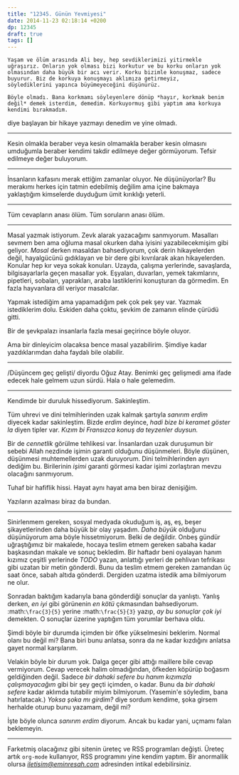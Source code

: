 ```yaml
---
title: "12345. Günün Yevmiyesi"
date: 2014-11-23 02:18:14 +0200
dp: 12345
draft: true
tags: []
---
```


    Yaşam ve ölüm arasında Ali bey, hep sevdiklerimizi yitirmekle
    uğraşırız. Onların yok olması bizi korkutur ve bu korku onların yok
    olmasından daha büyük bir acı verir. Korku bizimle konuşmaz, sadece
    buyurur. Biz de korkuya konuşmayı aklımıza getirmeyiz,
    söylediklerini yapınca büyümeyeceğini düşünürüz.

    Böyle olmadı. Bana korkmamı söyleyenlere dönüp *hayır, korkmak benim
    değil* demek isterdim, demedim. Korkuyormuş gibi yaptım ama korkuya
    kendimi bırakmadım.

diye başlayan bir hikaye yazmayı denedim ve yine olmadı.

--------------

Kesin olmakla beraber veya kesin olmamakla beraber kesin olmasını
umduğumla beraber kendimi takdir edilmeye değer görmüyorum. Tefsir
edilmeye değer buluyorum.

--------------

İnsanların kafasını merak ettiğim zamanlar oluyor. Ne düşünüyorlar? Bu
merakımı herkes için tatmin edebilmiş değilim ama içine bakmaya
yaklaştığım kimselerde duyduğum ümit kırıklığı yeterli.

--------------

Tüm cevapların anası ölüm. Tüm soruların anası ölüm.

--------------

Masal yazmak istiyorum. Zevk alarak yazacağımı sanmıyorum. Masalları
sevmem ben ama oğluma masal okurken daha iyisini yazabilecekmişim gibi
geliyor. *Masal* derken masaldan bahsediyorum, çok derin hikayelerden
değil, hayalgücünü gıdıklayan ve bir dere gibi kıvrılarak akan
hikayelerden. Konular hep kır veya sokak konuları. Uzayda, çalışma
yerlerinde, savaşlarda, bilgisayarlarla geçen masallar yok. Eşyaları,
duvarları, yemek takımlarını, pipetleri, sobaları, yaprakları, araba
lastiklerini konuşturan da görmedim. En fazla hayvanlara dil veriyor
masalcılar.

Yapmak istediğim ama yapamadığım pek çok pek şey var. Yazmak
istediklerim dolu. Eskiden daha çoktu, şevkim de zamanın elinde çürüdü
gitti.

Bir de şevkpalazı insanlarla fazla mesai geçirince böyle oluyor.

Ama bir dinleyicim olacaksa bence masal yazabilirim. Şimdiye kadar
yazdıklarımdan daha faydalı bile olabilir.

--------------

/Düşüncem geç gelişti/ diyordu Oğuz Atay. Benimki geç gelişmedi ama
ifade edecek hale gelmem uzun sürdü. Hala o hale gelemedim.

--------------

Kendimde bir duruluk hissediyorum. Sakinleştim.

Tüm uhrevi ve dini telmihlerinden uzak kalmak şartıyla *sanırım erdim*
diyecek kadar sakinleştim. Bizde *erdim* deyince, *hadi bize bi keramet
göster la* diyen tipler var. *Kızım bi Fransızca konuş da teyzenler
duysun.*

Bir de *cennetlik* görülme tehlikesi var. İnsanlardan uzak duruşumun bir
sebebi Allah nezdinde işimin garanti olduğunu düşünmeleri. Böyle
düşünen, düşünmesi muhtemellerden uzak duruyorum. Dini telmihlerinden
ayrı dediğim bu. Birilerinin *işimi* garanti görmesi kadar işimi
zorlaştıran mevzu olacağını sanmıyorum.

Tuhaf bir hafiflik hissi. Hayat aynı hayat ama ben biraz denişiğim.

Yazıların azalması biraz da bundan.

--------------

Sinirlenmem gereken, sosyal medyada okuduğum iş, aş, eş, beşer
şikayetlerinden daha büyük bir olay yaşadım. *Daha büyük* olduğunu
düşünüyorum ama böyle hissetmiyorum. Belki de değildir. Onbeş gündür
uğraştığımız bir makalede, hocaya teslim etmem gereken sabaha kadar
başkasından makale ve sonuç bekledim. Bir haftadır beni oyalayan hanım
kızımız çeşitli yerlerinde *TODO* yazan, anlattığı yerleri de pehlivan
tefrikası gibi uzatan bir metin gönderdi. Bunu da teslim etmem gereken
zamandan üç saat önce, sabah altıda gönderdi. Dergiden uzatma istedik
ama bilmiyorum ne olur.

Sonradan baktığım kadarıyla bana gönderdiği sonuçlar da yanlıştı. Yanlış
derken, *en iyi* gibi görünenin *en kötü* çıkmasından bahsediyorum.
:math:`\frac{3}{5}` yerine :math:`\frac{5}{3}` yazıp, *ay bu sonuçlar
çok iyi* demekten. O sonuçlar üzerine yaptığım tüm yorumlar berhava
oldu.

Şimdi böyle bir durumda içimden bir öfke yükselmesini beklerim. Normal
olanı bu değil mi? Bana biri bunu anlatsa, sonra da ne kadar kızdığını
anlatsa gayet normal karşılarım.

Velakin böyle bir durum yok. Dalga geçer gibi attığı maillere bile cevap
vermiyorum. Cevap verecek halim olmadığından, öfkeden köpürüp boğasım
geldiğinden değil. Sadece *bir dahaki sefere bu hanım kızımızla
çalışmayacağım* gibi bir şey geçti içimden, o kadar. Bunu da *bir dahaki
sefere* kadar aklımda tutabilir miyim bilmiyorum. (Yasemin'e söyledim,
bana hatırlatacak.) *Yoksa şoka mı girdim?* diye sordum kendime, şoka
girsem herhalde oturup bunu yazamam, değil mi?

İşte böyle olunca *sanırım erdim* diyorum. Ancak bu kadar yani, uçmamı
falan beklemeyin.

--------------

Farketmiş olacağınız gibi sitenin üreteç ve RSS programları değişti.
Üreteç artık ``org-mode`` kullanıyor, RSS programını yine kendim yaptım.
Bir anormallik olursa *iletisim@eminresah.com* adresinden intikal
edebilirsiniz.

